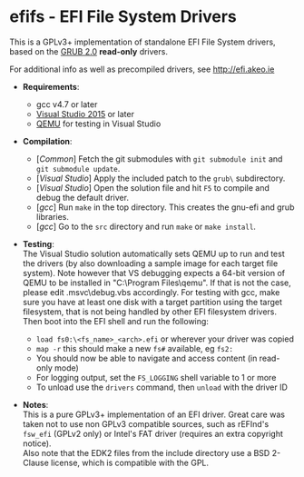 efifs - EFI File System Drivers
===============================

This is a GPLv3+ implementation of standalone EFI File System drivers, based on the
[GRUB 2.0](http://www.gnu.org/software/grub/) __read-only__ drivers.

For additional info as well as precompiled drivers, see http://efi.akeo.ie

* __Requirements__:
  * gcc v4.7 or later
  * [Visual Studio 2015](http://www.visualstudio.com/products/visual-studio-community-vs) or later
  * [QEMU](http://www.qemu.org) for testing in Visual Studio

* __Compilation__:
  * [_Common_] Fetch the git submodules with `git submodule init` and `git submodule update`.
  * [_Visual Studio_] Apply the included patch to the `grub\` subdirectory.
  * [_Visual Studio_] Open the solution file and hit `F5` to compile and debug the default driver.
  * [_gcc_] Run `make` in the top directory. This creates the gnu-efi and grub libraries.
  * [_gcc_] Go to the `src` directory and run `make` or `make install`.

* __Testing__:  
  The Visual Studio solution automatically sets QEMU up to run and test the drivers (by
  also downloading a sample image for each target file system). Note however that VS
  debugging expects a 64-bit version of QEMU to be installed in "C:\Program Files\qemu\".
  If that is not the case, please edit .msvc\debug.vbs accordingly.
  For testing with gcc, make sure you have at least one disk with a target partition using
  the target filesystem, that is not being handled by other EFI filesystem drivers.
  Then boot into the EFI shell and run the following:
  * `load fs0:\<fs_name>_<arch>.efi` or wherever your driver was copied
  * `map -r` this should make a new `fs#` available, eg `fs2:`
  * You should now be able to navigate and access content (in read-only mode)
  * For logging output, set the `FS_LOGGING` shell variable to 1 or more
  * To unload use the `drivers` command, then `unload` with the driver ID

* __Notes__:  
  This is a pure GPLv3+ implementation of an EFI driver. Great care was taken
  not to use non GPLv3 compatible sources, such as rEFInd's `fsw_efi` (GPLv2 only)
  or Intel's FAT driver (requires an extra copyright notice).  
  Also note that the EDK2 files from the include directory use a BSD 2-Clause
  license, which is compatible with the GPL.

